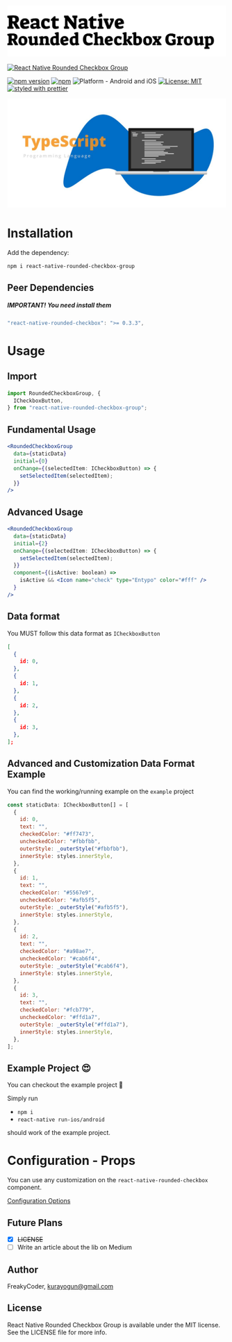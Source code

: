 <img alt="React Native Rounded Checkbox Group" src="assets/logo.png" width="1050"/>

[![React Native Rounded Checkbox Group](https://img.shields.io/badge/-Extremely%20easy%20to%20create%20a%20React%20Native%20Component%20Library%20with%20both%20Stateful%20and%20Functional%20Component%20Examples-orange?style=for-the-badge)](https://github.com/WrathChaos/react-native-rounded-checkbox-group)

[![npm version](https://img.shields.io/npm/v/react-native-rounded-checkbox-group.svg?style=for-the-badge)](https://www.npmjs.com/package/react-native-rounded-checkbox-group)
[![npm](https://img.shields.io/npm/dt/react-native-rounded-checkbox-group.svg?style=for-the-badge)](https://www.npmjs.com/package/react-native-rounded-checkbox-group)
![Platform - Android and iOS](https://img.shields.io/badge/platform-Android%20%7C%20iOS-blue.svg?style=for-the-badge)
[![License: MIT](https://img.shields.io/badge/License-MIT-green.svg?style=for-the-badge)](https://opensource.org/licenses/MIT)
[![styled with prettier](https://img.shields.io/badge/styled_with-prettier-ff69b4.svg?style=for-the-badge)](https://github.com/prettier/prettier)

<p align="center">
  <img alt="React Native Rounded Checkbox Group"
        src="assets/Screenshots/typescript.jpg" />
</p>

# Installation

Add the dependency:

```bash
npm i react-native-rounded-checkbox-group
```

## Peer Dependencies

<h5><i>IMPORTANT! You need install them</i></h5>

```js
"react-native-rounded-checkbox": ">= 0.3.3",
```

# Usage

## Import

```jsx
import RoundedCheckboxGroup, {
  ICheckboxButton,
} from "react-native-rounded-checkbox-group";
```

## Fundamental Usage

```jsx
<RoundedCheckboxGroup
  data={staticData}
  initial={0}
  onChange={(selectedItem: ICheckboxButton) => {
    setSelectedItem(selectedItem);
  }}
/>
```

## Advanced Usage

```jsx
<RoundedCheckboxGroup
  data={staticData}
  initial={2}
  onChange={(selectedItem: ICheckboxButton) => {
    setSelectedItem(selectedItem);
  }}
  component={(isActive: boolean) =>
    isActive && <Icon name="check" type="Entypo" color="#fff" />
  }
/>
```

## Data format

You MUST follow this data format as `ICheckboxButton`

```json
[
  {
    id: 0,
  },
  {
    id: 1,
  },
  {
    id: 2,
  },
  {
    id: 3,
  },
];
```

## Advanced and Customization Data Format Example

You can find the working/running example on the `example` project

```jsx
const staticData: ICheckboxButton[] = [
  {
    id: 0,
    text: "",
    checkedColor: "#ff7473",
    uncheckedColor: "#fbbfbb",
    outerStyle: _outerStyle("#fbbfbb"),
    innerStyle: styles.innerStyle,
  },
  {
    id: 1,
    text: "",
    checkedColor: "#5567e9",
    uncheckedColor: "#afb5f5",
    outerStyle: _outerStyle("#afb5f5"),
    innerStyle: styles.innerStyle,
  },
  {
    id: 2,
    text: "",
    checkedColor: "#a98ae7",
    uncheckedColor: "#cab6f4",
    outerStyle: _outerStyle("#cab6f4"),
    innerStyle: styles.innerStyle,
  },
  {
    id: 3,
    text: "",
    checkedColor: "#fcb779",
    uncheckedColor: "#ffd1a7",
    outerStyle: _outerStyle("#ffd1a7"),
    innerStyle: styles.innerStyle,
  },
];
```

## Example Project 😍

You can checkout the example project 🥰

Simply run

- `npm i`
- `react-native run-ios/android`

should work of the example project.

# Configuration - Props

You can use any customization on the `react-native-rounded-checkbox` component.

[Configuration Options](https://github.com/WrathChaos/react-native-rounded-checkbox#readme)

## Future Plans

- [x] ~~LICENSE~~
- [ ] Write an article about the lib on Medium

## Author

FreakyCoder, kurayogun@gmail.com

## License

React Native Rounded Checkbox Group is available under the MIT license. See the LICENSE file for more info.
